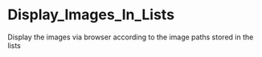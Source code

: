 # Display_Images_In_Lists
Display the images via browser according to the image paths stored in the lists
